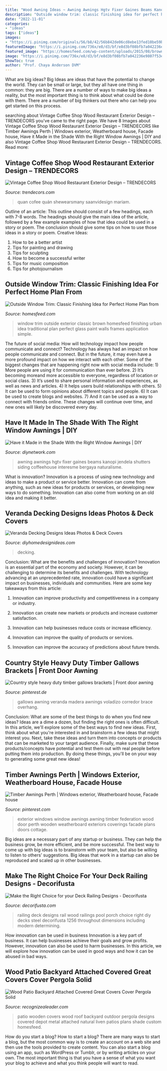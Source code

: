 ```yaml
---
title: "Wood Awning Ideas ~ Awning Awnings Hgtv Fixer Gaines Beams Kanopi Jendela Shutters Siding Coffeehouse Interesme Bergaya Naturalisme"
description: "Outside window trim: classic finishing idea for perfect home plan from"
date: "2022-11-01"
categories:
- "ideas"
tags: ["ideas"]
images:
- "https://i.pinimg.com/originals/56/b8/42/56b842de06cd8ebe13fed10be59b3ea8.jpg"
featuredImage: "https://i.pinimg.com/736x/e8/d3/bf/e8d3bf08bfb7a042236e9807f53eff66--exterior-windows-front-windows.jpg"
featured_image: "https://homesfeed.com/wp-content/uploads/2015/08/brown-wall-design-with-horizontal-cut-application-with-black-white-outside-window-trim-with-transparent-glass-application.jpg"
image: "https://i.pinimg.com/736x/e8/d3/bf/e8d3bf08bfb7a042236e9807f53eff66--exterior-windows-front-windows.jpg"
ShowToc: true
author: "Prof. Chaya Anderson DVM"
---
```



What are big ideas?
Big Ideas are ideas that have the potential to change the world. They can be small or large, but they all have one thing in common: they are big. There are a number of ways to make big ideas a reality, but the most important thing is to think about what could be done with them. There are a number of big thinkers out there who can help you get started on this process.

	

		
searching about Vintage Coffee Shop Wood Restaurant Exterior Design – TRENDECORS you've came to the right page. We have 8 Images about Vintage Coffee Shop Wood Restaurant Exterior Design – TRENDECORS like Timber Awnings Perth | Windows exterior, Weatherboard house, Facade house, Have it Made in the Shade With the Right Window Awnings | DIY and also Vintage Coffee Shop Wood Restaurant Exterior Design – TRENDECORS. Read more:
		
    
## Vintage Coffee Shop Wood Restaurant Exterior Design – TRENDECORS

<img loading=lazy src="https://i.pinimg.com/474x/bc/55/ae/bc55aefa01c32e4c5c15d6974a9d2bc1.jpg" onerror="this.onerror=null;this.src='https://tse1.mm.bing.net/th?id=OIP.Mf7rKtvIiSmmzhkAkpoxjwAAAA&amp;pid=15.1';" alt="Vintage Coffee Shop Wood Restaurant Exterior Design – TRENDECORS">

_Source: trendecors.com_

>quan cofee quán shewearsmany saanvidesign mariam. 

	

Outline of an article: This outline should consist of a few headings, each with 7-8 words. The headings should give the main idea of the article, followed by a few example examples of how that idea could be used in a story or poem. The conclusion should give some tips on how to use those ideas in a story or poem.
Creative Ideas:

1. How to be a better artist 
2. Tips for painting and drawing 
3. Tips for sculpting 
4. How to become a successful writer 
5. Tips for music composition 
6. Tips for photojournalism 

    
## Outside Window Trim: Classic Finishing Idea For Perfect Home Plan From

<img loading=lazy src="https://homesfeed.com/wp-content/uploads/2015/08/brown-wall-design-with-horizontal-cut-application-with-black-white-outside-window-trim-with-transparent-glass-application.jpg" onerror="this.onerror=null;this.src='https://tse3.mm.bing.net/th?id=OIP.VRfLU0u_gNYKLtLTQZFZywHaJ6&amp;pid=15.1';" alt="Outside Window Trim: Classic Finishing Idea for Perfect Home Plan from">

_Source: homesfeed.com_

>window trim outside exterior classic brown homesfeed finishing urban idea traditional plan perfect glass paint walls frames application simple. 

	

The future of social media: How will technology impact how people communicate and connect?
Technology has always had an impact on how people communicate and connect. But in the future, it may even have a more profound impact on how we interact with each other. Some of the biggest changes that are happening right now with social media include: 1) More people are using it for communication than ever before. 2) It’s becoming moreand more accessible to everyone, regardless of location or social class. 3) It’s used to share personal information and experiences, as well as news and articles. 4) It helps users build relationships with others. 5) It can be used to form opinions about different topics and people. 6) It can be used to create blogs and websites. 7) And it can be used as a way to connect with friends online. These changes will continue over time, and new ones will likely be discovered every day.

    
## Have It Made In The Shade With The Right Window Awnings | DIY

<img loading=lazy src="https://hgtvhome.sndimg.com/content/dam/images/hgtv/fullset/2015/5/1/BP_HFXUP203H_Batson_Exterior-AFTER_detail_window-awning_456133-1029140.jpg.rend.hgtvcom.616.924.suffix/1420503187832.jpeg" onerror="this.onerror=null;this.src='https://tse2.mm.bing.net/th?id=OIP.gZKMjyg5PYs4ekjTWvNXtQHaLH&amp;pid=15.1';" alt="Have it Made in the Shade With the Right Window Awnings | DIY">

_Source: diynetwork.com_

>awning awnings hgtv fixer gaines beams kanopi jendela shutters siding coffeehouse interesme bergaya naturalisme. 

	

What is innovation?
Innovation is a process of using new technology and ideas to make a product or service better. Innovation can come from anything, such as new ideas for products or services, or developing new ways to do something. Innovation can also come from working on an old idea and making it better.

    
## Veranda Decking Designs Ideas Photos &amp; Deck Covers

<img loading=lazy src="http://diyhomedesignideas.com/photos/template/rnduod0265obe7wqk675.jpeg" onerror="this.onerror=null;this.src='https://tse1.mm.bing.net/th?id=OIP.i9RtqLidzvAToEvE2qEyRwHaFj&amp;pid=15.1';" alt="Veranda Decking Designs Ideas Photos &amp; Deck Covers">

_Source: diyhomedesignideas.com_

>decking. 

	

Conclusion: What are the benefits and challenges of innovation?
Innovation is an essential part of the economy and society. However, it can be challenging to determine its benefits and challenges. With technology advancing at an unprecedented rate, innovation could have a significant impact on businesses, individuals and communities. Here are some key takeaways from this article:
1. Innovation can improve productivity and competitiveness in a company or industry.

2. Innovation can create new markets or products and increase customer satisfaction.

3. Innovation can help businesses reduce costs or increase efficiency.

4. Innovation can improve the quality of products or services.

5. Innovation can improve the accuracy of predictions about future trends.

    
## Country Style Heavy Duty Timber Gallows Brackets | Front Door Awning

<img loading=lazy src="https://i.pinimg.com/originals/56/b8/42/56b842de06cd8ebe13fed10be59b3ea8.jpg" onerror="this.onerror=null;this.src='https://tse3.mm.bing.net/th?id=OIP.TvEvGnMMJ2yUSTliN2fcGwHaJ4&amp;pid=15.1';" alt="Country style heavy duty timber gallows brackets | Front door awning">

_Source: pinterest.de_

>gallows awning veranda madera awnings voladizo corredor brace overhang. 

	

Conclusion: What are some of the best things to do when you find new ideas?
Ideas are a dime a dozen, but finding the right ones is often difficult. In this article, we'll explore some of the best ways to find new ideas. First, think about what you're interested in and brainstorm a few ideas that might interest you. Next, take these ideas and turn them into concepts or products that can be marketed to your target audience. Finally, make sure that these products/concepts have potential and test them out with real people before putting them into production. By doing these things, you'll be on your way to generating some great new ideas!

    
## Timber Awnings Perth | Windows Exterior, Weatherboard House, Facade House

<img loading=lazy src="https://i.pinimg.com/736x/e8/d3/bf/e8d3bf08bfb7a042236e9807f53eff66--exterior-windows-front-windows.jpg" onerror="this.onerror=null;this.src='https://tse3.mm.bing.net/th?id=OIP.xEbtECZFKlvL5Tlt2fymdAHaJ7&amp;pid=15.1';" alt="Timber Awnings Perth | Windows exterior, Weatherboard house, Facade house">

_Source: pinterest.com_

>exterior windows window awnings awning timber federation wood door perth wooden weatherboard exteriors coverings facade plans doors cottage. 

	

Big ideas are a necessary part of any startup or business. They can help the business grow, be more efficient, and be more successful. The best way to come up with big ideas is to brainstorm with your team, but also be willing to listen to others’ suggestions. Big ideas that work in a startup can also be reproduced and scaled up in other businesses.

    
## Make The Right Choice For Your Deck Railing Designs - Decorifusta

<img loading=lazy src="http://www.decorifusta.com/wp-content/uploads/2018/10/image-of-great-deck-railing-designs-roqtjos-.jpg" onerror="this.onerror=null;this.src='https://tse1.mm.bing.net/th?id=OIP.rCtlT-5WPM5RYcJjkgGYUQHaE6&amp;pid=15.1';" alt="Make the Right Choice for your Deck Railing Designs - Decorifusta">

_Source: decorifusta.com_

>railing deck designs rail wood railings pool porch choice right diy decks steel decorifusta 1256 throughout dimensions including modern determining. 

	

How innovation can be used in business
Innovation is a key part of business. It can help businesses achieve their goals and grow profits. However, innovation can also be used to harm businesses. In this article, we will explore how innovation can be used in good ways and how it can be abused in bad ways.

    
## Wood Patio Backyard Attached Covered Great Covers Cover Pergola Solid

<img loading=lazy src="http://www.recognizealeader.com/bigbox/wo/great-wood-patio-covers-cover-attached-pergola_outdoor-patio-and-backyard.jpg" onerror="this.onerror=null;this.src='https://tse1.mm.bing.net/th?id=OIP.d_PwyOh_MzYMcP0H6U8v1AHaHX&amp;pid=15.1';" alt="Wood Patio Backyard Attached Covered Great Covers Cover Pergola Solid">

_Source: recognizealeader.com_

>patio wooden covers wood roof backyard outdoor pergola designs covered depot metal attached natural liven patios plans shade custom homesfeed. 

	

How do you start a blog?
How to start a blog? There are many ways to start a blog, but the most common way is to create an account on a web site and then use the tools provided to create content. You can also start a blog using an app, such as WordPress or Tumblr, or by writing articles on your own. The most important thing is that you have a sense of what you want your blog to achieve and what you think people will want to read.

